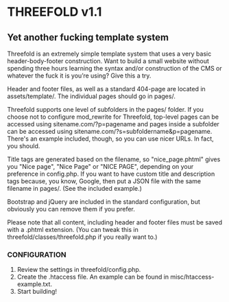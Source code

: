 # THREEFOLD v1.1
## Yet another fucking template system

Threefold is an extremely simple template system that uses a very basic header-body-footer construction. Want to build a small website without spending three hours learning the syntax and/or construction of the CMS or whatever the fuck it is you’re using? Give this a try.

Header and footer files, as well as a standard 404-page are located in assets/template/. The individual pages should go in pages/.

Threefold supports one level of subfolders in the pages/ folder. If you choose not to configure mod_rewrite for Threefold, top-level pages can be accessed using sitename.com/?p=pagename and pages inside a subfolder can be accessed using sitename.com/?s=subfoldername&p=pagename. There's an example included, though, so you can use nicer URLs. In fact, you should.

Title tags are generated based on the filename, so "nice_page.phtml" gives you "Nice page", "Nice Page" or "NICE PAGE", depending on your preference in config.php. If you want to have custom title and description tags because, you know, Google, then put a JSON file with the same filename in pages/. (See the included example.)

Bootstrap and jQuery are included in the standard configuration, but obviously you can remove them if you prefer.

Please note that all content, including header and footer files must be saved with a .phtml extension. (You can tweak this in threefold/classes/threefold.php if you really want to.)


### CONFIGURATION

1. Review the settings in threefold/config.php.
2. Create the .htaccess file. An example can be found in misc/htaccess-example.txt.
3. Start building!
